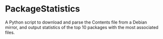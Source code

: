 # PackageStatistics
A Python script to download and parse the Contents file from a Debian mirror, and output statistics of the top 10 packages with the most associated files.
